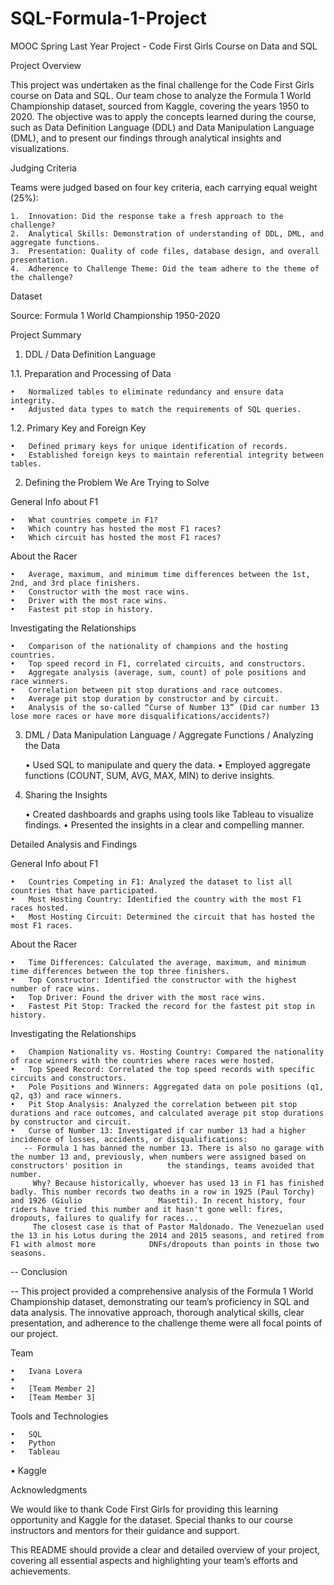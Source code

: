 # SQL-Formula-1-Project

MOOC Spring Last Year Project - Code First Girls Course on Data and SQL

Project Overview

This project was undertaken as the final challenge for the Code First Girls course on Data and SQL. Our team chose to analyze the Formula 1 World Championship dataset, sourced from Kaggle, covering the years 1950 to 2020. The objective was to apply the concepts learned during the course, such as Data Definition Language (DDL) and Data Manipulation Language (DML), and to present our findings through analytical insights and visualizations.

Judging Criteria

Teams were judged based on four key criteria, each carrying equal weight (25%):

	1.	Innovation: Did the response take a fresh approach to the challenge?
	2.	Analytical Skills: Demonstration of understanding of DDL, DML, and aggregate functions.
	3.	Presentation: Quality of code files, database design, and overall presentation.
	4.	Adherence to Challenge Theme: Did the team adhere to the theme of the challenge?

Dataset

Source: Formula 1 World Championship 1950-2020

Project Summary

1. DDL / Data Definition Language

1.1. Preparation and Processing of Data

	•	Normalized tables to eliminate redundancy and ensure data integrity.
	•	Adjusted data types to match the requirements of SQL queries.

1.2. Primary Key and Foreign Key

	•	Defined primary keys for unique identification of records.
	•	Established foreign keys to maintain referential integrity between tables.

2. Defining the Problem We Are Trying to Solve

General Info about F1

	•	What countries compete in F1?
	•	Which country has hosted the most F1 races?
	•	Which circuit has hosted the most F1 races?

About the Racer

	•	Average, maximum, and minimum time differences between the 1st, 2nd, and 3rd place finishers.
	•	Constructor with the most race wins.
	•	Driver with the most race wins.
	•	Fastest pit stop in history.

Investigating the Relationships

	•	Comparison of the nationality of champions and the hosting countries.
	•	Top speed record in F1, correlated circuits, and constructors.
	•	Aggregate analysis (average, sum, count) of pole positions and race winners.
	•	Correlation between pit stop durations and race outcomes.
	•	Average pit stop duration by constructor and by circuit.
	•	Analysis of the so-called “Curse of Number 13” (Did car number 13 lose more races or have more disqualifications/accidents?)

3. DML / Data Manipulation Language / Aggregate Functions / Analyzing the Data

	•	Used SQL to manipulate and query the data.
	•	Employed aggregate functions (COUNT, SUM, AVG, MAX, MIN) to derive insights.

4. Sharing the Insights

	•	Created dashboards and graphs using tools like Tableau to visualize findings.
	•	Presented the insights in a clear and compelling manner.

Detailed Analysis and Findings

General Info about F1

	•	Countries Competing in F1: Analyzed the dataset to list all countries that have participated.
	•	Most Hosting Country: Identified the country with the most F1 races hosted.
	•	Most Hosting Circuit: Determined the circuit that has hosted the most F1 races.

About the Racer

	•	Time Differences: Calculated the average, maximum, and minimum time differences between the top three finishers.
	•	Top Constructor: Identified the constructor with the highest number of race wins.
	•	Top Driver: Found the driver with the most race wins.
	•	Fastest Pit Stop: Tracked the record for the fastest pit stop in history.

Investigating the Relationships

	•	Champion Nationality vs. Hosting Country: Compared the nationality of race winners with the countries where races were hosted.
	•	Top Speed Record: Correlated the top speed records with specific circuits and constructors.
	•	Pole Positions and Winners: Aggregated data on pole positions (q1, q2, q3) and race winners.
	•	Pit Stop Analysis: Analyzed the correlation between pit stop durations and race outcomes, and calculated average pit stop durations by constructor and circuit.
	•	Curse of Number 13: Investigated if car number 13 had a higher incidence of losses, accidents, or disqualifications:
       -- Formula 1 has banned the number 13. There is also no garage with the number 13 and, previously, when numbers were assigned based on constructors' position in          the standings, teams avoided that number.
         Why? Because historically, whoever has used 13 in F1 has finished badly. This number records two deaths in a row in 1925 (Paul Torchy) and 1926 (Giulio                 Masetti). In recent history, four riders have tried this number and it hasn't gone well: fires, dropouts, failures to qualify for races...
         The closest case is that of Pastor Maldonado. The Venezuelan used the 13 in his Lotus during the 2014 and 2015 seasons, and retired from F1 with almost more            DNFs/dropouts than points in those two seasons.

-- Conclusion

-- This project provided a comprehensive analysis of the Formula 1 World Championship dataset, demonstrating our team’s proficiency in SQL and data analysis. The innovative approach, thorough analytical skills, clear presentation, and adherence to the challenge theme were all focal points of our project.

Team

	•	Ivana Lovera
	•	
	•	[Team Member 2]
	•	[Team Member 3]

Tools and Technologies

	•	SQL
	•	Python
	•	Tableau
  •	Kaggle

Acknowledgments

We would like to thank Code First Girls for providing this learning opportunity and Kaggle for the dataset. Special thanks to our course instructors and mentors for their guidance and support.

This README should provide a clear and detailed overview of your project, covering all essential aspects and highlighting your team’s efforts and achievements.
